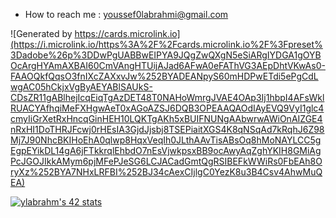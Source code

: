 - How to reach me : youssef0labrahmi@gmail.com

![Generated by https://cards.microlink.io](https://i.microlink.io/https%3A%2F%2Fcards.microlink.io%2F%3Fpreset%3Dadobe%26p%3DDwPgUABBwEIPYA9JQgZwQXgN5eSiARgIYDGA1gOYBOcArgHYAmAXBAI60CmVAngHTUijAJad6AFwA0eFAThVG3AEpDhtVKwAs0-FAAOQkfQqsO3fnIXcZAXxvJw%252BYADEANpyS60mHDPwETdi5ePgCdLwgAC05hCkjxVgByAEYABlSAUkS-CDsZR11gABlhejIcqEiqTgAzDET48T0NAHoWmrgJVAE4OAp3Ij1hbpI4AFsWklRUACYAfhqiMeFXHgwAeT0xAGoAZSJ6DQB3OPEAAQAOdIAyEVQ9VyI1glc4cmyIiGrXetRxHncqGinHEH10LQKTgAKh5xBUIFNUNgAAbwrwAWiOnAIZGE4nRxHI1DoTHRJFcwj0rHEsIA3GjdJjsbj8TSEPiaitXGS4K8qNSqAd7kRqhJ6Z98Mj7J90NhcBKIHoEhA0qlwp8HqxVeqIh0JLthAAvTisABsOq8hMoNAYLCC5gEgpEYikDL14gA6jFTkkrqlEhbdO7nEsVjwkpsxBB9ocAwyAqZghYKIH8GMiAgPcJGOJIkkAMym6pjMFePJeSG6LCJACadGmtQgRSIBEFkWWiRs0FbEAh8OryXz%252BYA7NHxLRFBI%252BJ34cAexCIjlgC0YezK8u3B4Csv4AhwMuQEA)

[![ylabrahm's 42 stats](https://badge.mediaplus.ma/colorfulwaves/ylabrahm?42Network=off)](https://github.com/oakoudad/badge42)


<!---
Labrahmi/Labrahmi is a ✨ special ✨ repository because its `README.md` (this file) appears on your GitHub profile.
You can click the Preview link to take a look at your changes.
--->

